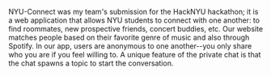 NYU-Connect was my team's submission for the HackNYU hackathon; it is a web application that allows NYU students to connect with one another: to find roommates, new prospective friends, concert buddies, etc. Our website matches people based on their favorite genre of music and also through Spotify. In our app, users are anonymous to one another--you only share who you are if you feel willing to. A unique feature of the private chat is that the chat spawns a topic to start the conversation.
